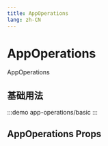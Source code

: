 ```yaml
--- 
title: AppOperations
lang: zh-CN
---
```


# AppOperations

AppOperations


## 基础用法

:::demo 
app-operations/basic
:::

## AppOperations Props


